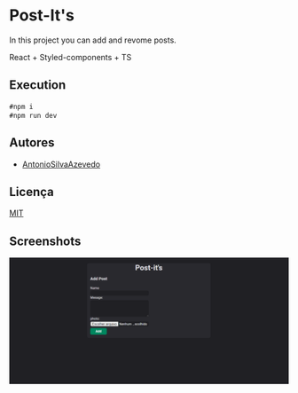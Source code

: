 # Post-It's

In this project you can add and revome posts.

React + Styled-components + TS

## Execution

    #npm i
    #npm run dev

## Autores

- [AntonioSilvaAzevedo](https://www.github.com/AntonioSilvaAzevedo)

## Licença

[MIT](https://choosealicense.com/licenses/mit/)

## Screenshots

<p align="center">
    <img src="./assets/postit.png" width="550" title="hover text">
</p>

